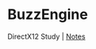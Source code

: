 # BuzzEngine
DirectX12 Study | 
[Notes](https://buzzwon.notion.site/DirectX12-f90efb1df0d24e0d8875ca176338d8b7?pvs=4)

